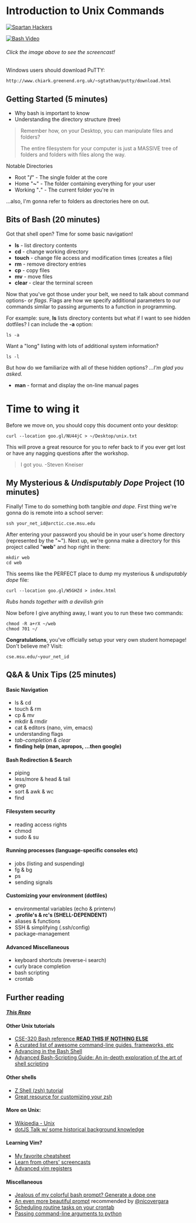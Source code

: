 # Introduction to Unix Commands

[![Spartan Hackers](http://spartanhackers.com/img/spartan-hackers-banner.png)](http://spartanhackers.com)

[![Bash Video](http://img.youtube.com/vi/UrMB1Pdwja0/0.jpg)](https://www.youtube.com/watch?v=UrMB1Pdwja0)

###### Click the image above to see the screencast!

Windows users should download PuTTY:

```
http://www.chiark.greenend.org.uk/~sgtatham/putty/download.html
```

## Getting Started (5 minutes)

- Why bash is important to know
- Understanding the directory structure (tree)

> Remember how, on your Desktop, you can manipulate files and folders?
>
> The entire filesystem for your computer is just a MASSIVE tree of folders and folders with files along the way.

Notable Directories
- Root "**/**" - The single folder at the core
- Home "**~**" - The folder containing everything for your user
- Working "**.**" - The current folder you're in

...also, I'm gonna refer to folders as directories here on out.

## Bits of Bash (20 minutes)

Got that shell open? Time for some basic navigation!

- **ls** - list directory contents
- **cd** - change working directory
- **touch** - change file access and modification times (creates a file)
- **rm** - remove directory entries
- **cp** - copy files
- **mv** - move files
- **clear** - clear the terminal screen

Now that you've got those under your belt, we need to talk about command options- or *flags*.  Flags are how we specify additional parameters to our commands similar to passing arguments to a function in programming.

For example: sure, **ls** lists directory contents but what if I want to see hidden dotfiles? I can include the **-a** option:

```shell
ls -a
```

Want a "long" listing with lots of additional system information?

```shell
ls -l
```

But how do we familiarize with all of these hidden options? *...I'm glad you asked.*

- **man** - format and display the on-line manual pages

# Time to wing it

Before we move on, you should copy this document onto your desktop:

```shell
curl --location goo.gl/NU44jC > ~/Desktop/unix.txt
```
This will prove a great resource for you to refer back to if you ever get lost or have any nagging questions after the workshop.

> I got you.  -Steven Kneiser

## My Mysterious & *Undisputably Dope* Project (10 minutes)

Finally! Time to do something both tangible *and dope*.  First thing we're gonna do is remote into a school server:

```shell
ssh your_net_id@arctic.cse.msu.edu
```

After entering your password you should be in your user's home directory (represented by the "**~**").  Next up, we're gonna make a directory for this project called "**web**" and hop right in there:

```shell
mkdir web
cd web
```

This seems like the PERFECT place to dump my mysterious & *undisputably dope* file:

```shell
curl --location goo.gl/W5GHZd > index.html
```

*Rubs hands together with a devilish grin*

Now before I give anything away, I want you to run these two commands:

```shell
chmod -R a+rX ~/web
chmod 701 ~/
```

**Congratulations**, you've officially setup your very own student homepage! Don't believe me? Visit:

```
cse.msu.edu/~your_net_id
```

## Q&A & Unix Tips (25 minutes)

#### Basic Navigation

- ls & cd
- touch & rm
- cp & mv
- mkdir & rmdir
- cat & editors (nano, vim, emacs)
- understanding flags
- *tab-completion & clear*
- **finding help (man, apropos, ...then google)**

#### Bash Redirection & Search

- piping 
- less/more & head & tail
- grep
- sort & awk & wc  
- find

#### Filesystem security

- reading access rights
- chmod
- sudo & su

#### Running processes (language-specific consoles etc)

- jobs (listing and suspending)
- fg & bg
- ps
- sending signals

#### Customizing your environment (dotfiles)

- environmental variables (echo & printenv)
- **.profile's & rc's (SHELL-DEPENDENT)**
- aliases & functions
- SSH & simplifying (.ssh/config)
- package-management

#### Advanced Miscellaneous

- keyboard shortcuts (reverse-i search)
- curly brace completion
- bash scripting
- crontab

## Further reading

#### [*This Repo*](https://github.com/theshteves/bash-workshop)

#### Other Unix tutorials

- [CSE-320 Bash reference **READ THIS IF NOTHING ELSE**](http://www.ee.surrey.ac.uk/Teaching/Unix/)
- [A curated list of awesome command-line guides, frameworks, etc](https://github.com/alebcay/awesome-shell)
- [Advancing in the Bash Shell](http://samrowe.com/wordpress/advancing-in-the-bash-shell/)
- [Advanced Bash-Scripting Guide: An in-depth exploration of the art of shell scripting](http://www.tldp.org/LDP/abs/html/)

#### Other shells

- [Z Shell (zsh) tutorial](http://reasoniamhere.com/2014/01/11/outrageously-useful-tips-to-master-your-z-shell/)
- [Great resource for customizing your zsh](https://github.com/robbyrussell/oh-my-zsh)

#### More on Unix:

- [Wikipedia - Unix](https://en.wikipedia.org/wiki/Unix)
- [dotJS Talk w/ some historical background knowledge](https://www.youtube.com/watch?v=UIDb6VBO9os)

#### Learning Vim?

- [My favorite cheatsheet](http://i.imgur.com/YLInLlY.png)
- [Learn from others' screencasts](http://vimcasts.org/)
- [Advanced vim registers](http://blog.sanctum.geek.nz/advanced-vim-registers/)

#### Miscellaneous

- [Jealous of my colorful bash prompt? Generate a dope one](https://www.kirsle.net/wizards/ps1.html)
- [An even more beautiful prompt](https://github.com/milkbikis/powerline-shell) recommended by [@nicovergara](https://github.com/nicoevergara)
- [Scheduling routine tasks on your crontab](http://kvz.io/blog/2007/07/29/schedule-tasks-on-linux-using-crontab/)
- [Passing command-line arguments to python](https://docs.python.org/3/library/argparse.html)
